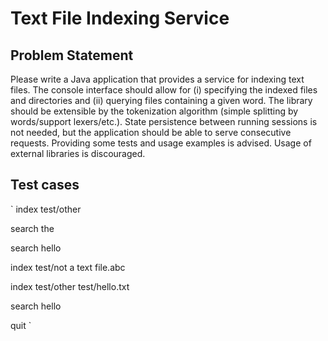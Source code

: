 # Text File Indexing Service
## Problem Statement
Please write a Java application that provides a service for indexing text files. The console interface should allow for (i) specifying the indexed files and directories and (ii) querying files containing a given word. The library should be extensible by the tokenization algorithm (simple splitting by words/support lexers/etc.). State persistence between running sessions is not needed, but the application should be able to serve consecutive requests. Providing some tests and usage examples is advised. Usage of external libraries is discouraged.

## Test cases

`
index test/other

search the

search hello

index test/not a text file.abc

index test/other test/hello.txt

search hello

quit
`
